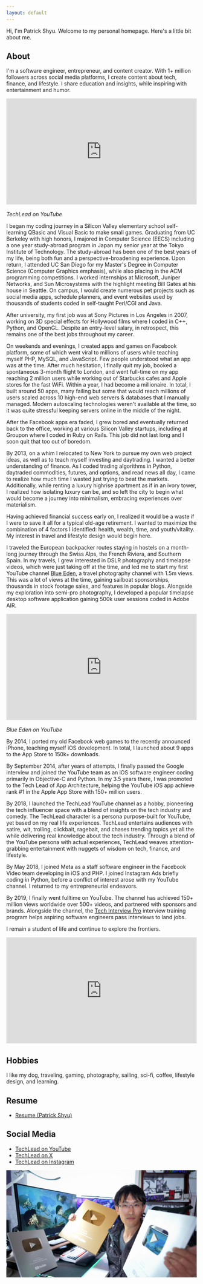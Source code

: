 ```yaml
---
layout: default
---
```


Hi, I'm Patrick Shyu. Welcome to my personal homepage. Here's a little bit about me.

## About
I'm a software engineer, entrepreneur, and content creator. With 1+ million followers across social media platforms, I create content about tech, finance, and lifestyle. I share education and insights, while inspiring with entertainment and humor.

<iframe width="100%" height="280" src="https://www.youtube.com/embed/Ap2uWsJV25w?si=C78pPblWae0poNwH" title="YouTube video player" frameborder="0" allow="accelerometer; autoplay; clipboard-write; encrypted-media; gyroscope; picture-in-picture; web-share" referrerpolicy="strict-origin-when-cross-origin" allowfullscreen></iframe>

*TechLead on YouTube*

I began my coding journey in a Silicon Valley elementary school self-learning QBasic and Visual Basic to make small games. Graduating from UC Berkeley with high honors, I majored in Computer Science (EECS) including a one year study-abroad program in Japan my senior year at the Tokyo Institute of Technology. The study-abroad has been one of the best years of my life, being both fun and a perspective-broadening experience. Upon return, I attended UC San Diego for my Master's Degree in Computer Science (Computer Graphics emphasis), while also placing in the ACM programming competitions. I worked internships at Microsoft, Juniper Networks, and Sun Microsystems with the highlight meeting Bill Gates at his house in Seattle. On campus, I would create numerous pet projects such as social media apps, schedule planners, and event websites used by thousands of students coded in self-taught Perl/CGI and Java.

After university, my first job was at Sony Pictures in Los Angeles in 2007, working on 3D special effects for Hollywood films where I coded in C++, Python, and OpenGL. Despite an entry-level salary, in retrospect, this remains one of the best jobs throughout my career.

On weekends and evenings, I created apps and games on Facebook platform, some of which went viral to millions of users while teaching myself PHP, MySQL, and JavaScript. Few people understood what an app was at the time. After much hesitation, I finally quit my job, booked a spontaneous 3-month flight to London, and went full-time on my app reaching 2 million users while working out of Starbucks cafes and Apple stores for the fast WiFi. Within a year, I had become a millionaire. In total, I built around 50 apps, many failing but some that would reach millions of users scaled across 10 high-end web servers & databases that I manually managed. Modern autoscaling technologies weren't available at the time, so it was quite stressful keeping servers online in the middle of the night.

After the Facebook apps era faded, I grew bored and eventually returned back to the office, working at various Silicon Valley startups, including at Groupon where I coded in Ruby on Rails. This job did not last long and I soon quit that too out of boredom.

By 2013, on a whim I relocated to New York to pursue my own web project ideas, as well as to teach myself investing and daytrading. I wanted a better understanding of finance. As I coded trading algorithms in Python, daytraded commodities, futures, and options, and read news all day, I came to realize how much time I wasted just trying to beat the markets. Additionally, while renting a luxury highrise apartment as if in an ivory tower, I realized how isolating luxury can be, and so left the city to begin what would become a journey into minimalism, embracing experiences over materialism.

Having achieved financial success early on, I realized it would be a waste if I were to save it all for a typical old-age retirement. I wanted to maximize the combination of 4 factors I identified: health, wealth, time, and youth/vitality. My interest in travel and lifestyle design would begin here.

I traveled the European backpacker routes staying in hostels on a month-long journey through the Swiss Alps, the French Riviera, and Southern Spain. In my travels, I grew interested in DSLR photography and timelapse videos, which were just taking off at the time, and led me to start my first YouTube channel [Blue Eden](https://www.youtube.com/blueedenhd), a travel photography channel with 1.5m views. This was a lot of views at the time, gaining sailboat sponsorships, thousands in stock footage sales, and features in popular blogs. Alongside my exploration into semi-pro photography, I developed a popular timelapse desktop software application gaining 500k user sessions coded in Adobe AIR.

<iframe width="100%" height="280" src="https://www.youtube.com/embed/L2HXlcgfwKc?si=wsCS30037sD1G5aI" title="YouTube video player" frameborder="0" allow="accelerometer; autoplay; clipboard-write; encrypted-media; gyroscope; picture-in-picture; web-share" referrerpolicy="strict-origin-when-cross-origin" allowfullscreen></iframe>

*Blue Eden on YouTube*

By 2014, I ported my old Facebook web games to the recently announced iPhone, teaching myself iOS development. In total, I launched about 9 apps to the App Store to 150k+ downloads.

By September 2014, after years of attempts, I finally passed the Google interview and joined the YouTube team as an iOS software engineer coding primarily in Objective-C and Python. In my 3.5 years there, I was promoted to the Tech Lead of App Architecture, helping the YouTube iOS app achieve rank #1 in the Apple App Store with 150+ million users.

By 2018, I launched the TechLead YouTube channel as a hobby, pioneering the tech influencer space with a blend of insights on the tech industry and comedy. The TechLead character is a persona purpose-built for YouTube, yet based on my real life experiences. TechLead entertains audiences with satire, wit, trolling, clickbait, ragebait, and chases trending topics yet all the while delivering real knowledge about the tech industry. Through a blend of the YouTube persona with actual experiences, TechLead weaves attention-grabbing entertainment with nuggets of wisdom on tech, finance, and lifestyle.

By May 2018, I joined Meta as a staff software engineer in the Facebook Video team developing in iOS and PHP. I joined Instagram Ads briefly coding in Python, before a conflict of interest arose with my YouTube channel. I returned to my entrepreneurial endeavors.

By 2019, I finally went fulltime on YouTube. The channel has achieved 150+ million views worldwide over 500+ videos, and partnered with sponsors and brands. Alongside the channel, the [Tech Interview Pro](https://techinterviewpro.com/) interview training program helps aspiring software engineers pass interviews to land jobs.

I remain a student of life and continue to explore the frontiers.

<iframe width="100%" height="280" src="https://www.youtube.com/embed/nzyCMf0EW9A?si=saqAlqHsPEJZe62Z" title="YouTube video player" frameborder="0" allow="accelerometer; autoplay; clipboard-write; encrypted-media; gyroscope; picture-in-picture; web-share" referrerpolicy="strict-origin-when-cross-origin" allowfullscreen></iframe>


## Hobbies
I like my dog, traveling, gaming, photography, sailing, sci-fi, coffee, lifestyle design, and learning.

## Resume
* [Resume (Patrick Shyu)](https://drive.google.com/file/d/131-6ZAU0waEy7XCR9TqQY2gadglXvell/view?usp=drive_link)

## Social Media
* [TechLead on YouTube](https://www.youtube.com/techlead)
* [TechLead on X](https://x.com/techleadhd/)
* [TechLead on Instagram](https://instagram.com/techleadhd)

![TechLead on YouTube](assets/desksetup.jpg)

